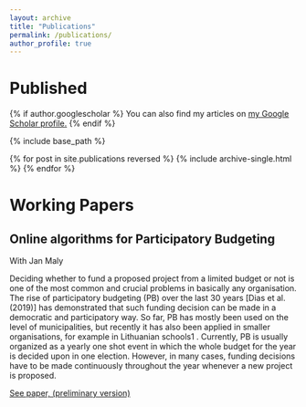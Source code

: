 ```yaml
---
layout: archive
title: "Publications"
permalink: /publications/
author_profile: true
---
```


Published
=======

{% if author.googlescholar %}
  You can also find my articles on <u><a href="{{author.googlescholar}}">my Google Scholar profile</a>.</u>
{% endif %}

{% include base_path %}

{% for post in site.publications reversed %}
  {% include archive-single.html %}
{% endfor %}

Working Papers
======

Online algorithms for Participatory Budgeting
------
With Jan Maly

Deciding whether to fund a proposed project from a limited budget or not is one of the most
common and crucial problems in basically any organisation. The rise of participatory budgeting
(PB) over the last 30 years [Dias et al.(2019)] has demonstrated that such funding decision
can be made in a democratic and participatory way. So far, PB has mostly been used on
the level of municipalities, but recently it has also been applied in smaller organisations, for
example in Lithuanian schools1 . Currently, PB is usually organized as a yearly one shot event
in which the whole budget for the year is decided upon in one election. However, in many
cases, funding decisions have to be made continuously throughout the year whenever a new
project is proposed.

[See paper, (preliminary version)](https://matthieuhervouin.github.io/files/Online_Participatory_Budgeting.pdf)

